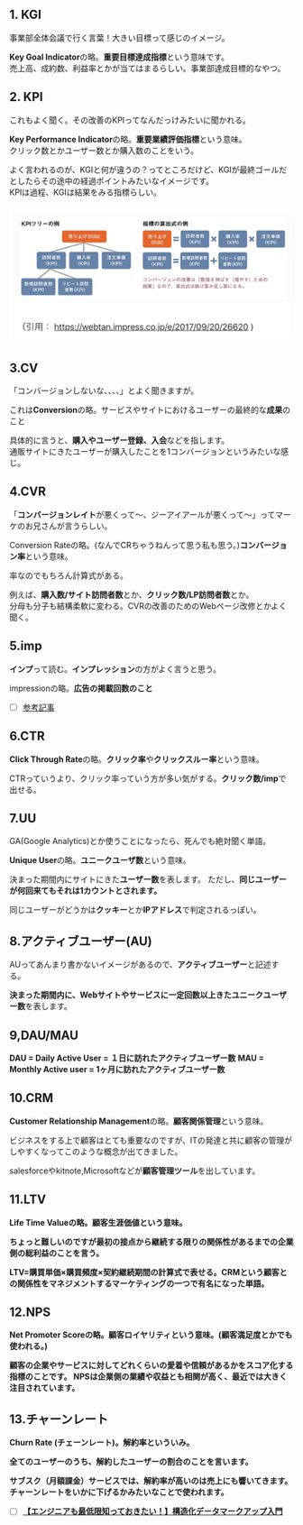 

## 1. KGI

事業部全体会議で行く言葉！大きい目標って感じのイメージ。

<b>Key Goal Indicator</b>の略。<b>重要目標達成指標</b>という意味です。<br>
売上高、成約数、利益率とかが当てはまるらしい。事業部達成目標的なやつ。



## 2. KPI

これもよく聞く。その改善のKPIってなんだっけみたいに聞かれる。

<b>Key Performance Indicator</b>の略。<b>重要業績評価指標</b>という意味。<br>
クリック数とかユーザー数とか購入数のことをいう。


よく言われるのが、KGIと何が違うの？ってところだけど、KGIが最終ゴールだとしたらその途中の経過ポイントみたいなイメージです。<br>
KPIは過程、KGIは結果をみる指標らしい。



![md](img/marketing.jpg)



## 3.CV

「コンバージョンしないな、、、、」とよく聞きますが。


これは<b>Conversion</b>の略。サービスやサイトにおけるユーザーの最終的な<b>成果</b>のこと


具体的に言うと、<b>購入やユーザー登録、入会</b>などを指します。<br>
通販サイトにきたユーザーが購入したことを1コンバージョンというみたいな感じ。




## 4.CVR

「<b>コンバージョンレイト</b>が悪くって〜、ジーアイアールが悪くって〜」ってマーケのお兄さんが言うらしい。



Conversion Rateの略。(なんでCRちゃうねんって思う私も思う。)<b>コンバージョン率</b>という意味。<br>


率なのでもちろん計算式がある。

例えば、<b>購入数/サイト訪問者数</b>とか、<b>クリック数/LP訪問者数</b>とか。<br>
分母も分子も結構柔軟に変わる。CVRの改善のためのWebページ改修とかよく聞く。





## 5.imp

<b>インプ</b>って読む。<b>インプレッション</b>の方がよく言うと思う。

impressionの略。<b>広告の掲載回数のこと</b>



- [ ] <a href="https://note.mu/yuzooho/n/n4eb0a81c5fc7">参考記事</a>




## 6.CTR

<b>Click Through Rate</b>の略。<b>クリック率</b>や<b>クリックスルー率</b>という意味。


CTRっていうより、クリック率っていう方が多い気がする。<b>クリック数/imp</b>で出せる。



## 7.UU

GA(Google Analytics)とか使うことになったら、死んでも絶対聞く単語。

<b>Unique User</b>の略。<b>ユニークユーザ数</b>という意味。


決まった期間内にサイトにきた<b>ユーザー数</b>を表します。
ただし、<b>同じユーザーが何回来てもそれは1カウントとされます。</b>


同じユーザーがどうかは<b>クッキー</b>とか<b>IPアドレス</b>で判定されるっぽい。



## 8.アクティブユーザー(AU)

AUってあんまり書かないイメージがあるので、<b>アクティブユーザー</b>と記述する。


<b>決まった期間内に、Webサイトやサービスに一定回数以上きたユニークユーザー数</b>を表します。



## 9,DAU/MAU


<b>DAU = Daily Active User = １日に訪れたアクティブユーザー数</b>
<b>MAU = Monthly Active user = 1ヶ月に訪れたアクティブユーザー数</b>


## 10.CRM


<b>Customer Relationship Management</b>の略。<b>顧客関係管理</b>という意味。

ビジネスをする上で顧客はとても重要なのですが、ITの発達と共に顧客の管理がしやすくなってこのような概念が出てきました。



salesforceやkitnote,Microsoftなどが<b>顧客管理ツール</b>を出しています。


## 11.LTV


<b>Life Time Valueの略。<b>顧客生涯価値</b>という意味。

ちょっと難しいのですが最初の接点から継続する限りの関係性があるまでの企業側の総利益のことを言う。


LTV=<b>購買単価×購買頻度×契約継続期間</b>の計算式で表せる。<b>CRM</b>という顧客との関係性をマネジメントするマーケティングの一つで有名になった単語。



## 12.NPS

<b>Net Promoter Score</b>の略。顧客ロイヤリティという意味。(顧客満足度とかでも使われる。)


<b>顧客の企業やサービスに対してどれくらいの愛着や信頼があるかをスコア化する指標のこと</b>です。
NPSは企業側の<b>業績や収益とも相関が高く</b>、最近では大きく注目されています。



## 13.チャーンレート

Churn Rate (チェーンレート)。<b>解約率</b>といういみ。

全てのユーザーのうち、解約したユーザーの割合のことを言います。


サブスク（月額課金）サービスでは、解約率が高いのは売上にも響いてきます。チャーンレートをいかに下げるかみたいなことで使われます。


- [ ] <a href="https://qiita.com/tatechi/items/207762801a395f0b764e">【エンジニアも最低限知っておきたい！】構造化データマークアップ入門</a>









